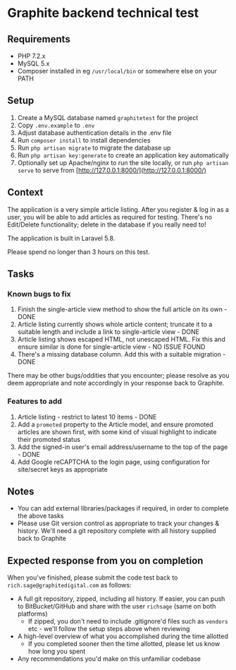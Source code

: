 # Graphite backend technical test

## Requirements

* PHP 7.2.x
* MySQL 5.x
* Composer installed in eg `/usr/local/bin` or somewhere else on your PATH

## Setup

1. Create a MySQL database named `graphitetest` for the project
2. Copy `.env.example` to `.env`
3. Adjust database authentication details in the .env file
4. Run `composer install` to install dependencies
5. Run `php artisan migrate` to migrate the database up
6. Run `php artisan key:generate` to create an application key automatically
7. Optionally set up Apache/nginx to run the site locally, or run `php artisan serve` to serve from [http://127.0.0.1:8000/](http://127.0.0.1:8000/)

## Context

The application is a very simple article listing. After you register & log in as a user, you will be able to add articles as required for testing. There's no Edit/Delete functionality; delete in the database if you really need to!

The application is built in Laravel 5.8.

Please spend no longer than 3 hours on this test.

## Tasks

### Known bugs to fix

1. Finish the single-article view method to show the full article on its own - DONE
2. Article listing currently shows whole article content; truncate it to a suitable length and include a link to single-article view - DONE
3. Article listing shows escaped HTML, not unescaped HTML. Fix this and ensure similar is done for single-article view - NO ISSUE FOUND
4. There's a missing database column. Add this with a suitable migration - DONE

There may be other bugs/oddities that you encounter; please resolve as you deem appropriate and note accordingly in your response back to Graphite.

### Features to add

1. Article listing - restrict to latest 10 items - DONE
2. Add a `promoted` property to the Article model, and ensure promoted articles are shown first, with some kind of visual highlight to indicate their promoted status
3. Add the signed-in user's email address/username to the top of the page - DONE
4. Add Google reCAPTCHA to the login page, using configuration for site/secret keys as appropriate

## Notes

* You can add external libraries/packages if required, in order to complete the above tasks
* Please use Git version control as appropriate to track your changes & history. We'll need a git repository complete with all history supplied back to Graphite

## Expected response from you on completion

When you've finished, please submit the code test back to `rich.sage@graphitedigital.com` as follows:

* A full git repository, zipped, including all history. If easier, you can push to BitBucket/GitHub and share with the user `richsage` (same on both platforms)
    * If zipped, you don't need to include .gitignore'd files such as `vendors` etc - we'll follow the setup steps above when reviewing
* A high-level overview of what you accomplished during the time allotted
    * If you completed sooner then the time allotted, please let us know how long you spent
* Any recommendations you'd make on this unfamiliar codebase
